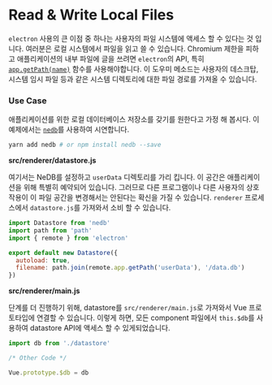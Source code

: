 # Read & Write Local Files

`electron` 사용의 큰 이점 중 하나는 사용자의 파일 시스템에 액세스 할 수 있다는 것 입니다. 여러분은 로컬 시스템에서 파일을 읽고 쓸 수 있습니다. Chromium 제한을 피하고 애플리케이션의 내부 파일에 글을 쓰려면 `electron`의 API, 특히 [`app.getPath(name)`](https://electron.atom.io/docs/api/app/#appgetpathname) 함수를 사용해야합니다. 이 도우미 메소드는 사용자의 데스크탑, 시스템 임시 파일 등과 같은 시스템 디렉토리에 대한 파일 경로를 가져올 수 있습니다.

### Use Case

애플리케이션를 위한 로컬 데이터베이스 저장소를 갖기를 원한다고 가정 해 봅시다. 이 예제에서는 [`nedb`](https://github.com/louischatriot/nedb)를 사용하여 시연합니다.

```bash
yarn add nedb # or npm install nedb --save
```

**src/renderer/datastore.js**

여기서는 NeDB를 설정하고 `userData` 디렉토리를 가리 킵니다. 이 공간은 애플리케이션을 위해 특별히 예약되어 있습니다. 그러므로 다른 프로그램이나 다른 사용자의 상호작용이 이 파일 공간을 변경해서는 안된다는 확신을 가질 수 있습니다. `renderer` 프로세스에서 `datastore.js`를 가져와서 소비 할 수 있습니다.

```js
import Datastore from 'nedb'
import path from 'path'
import { remote } from 'electron'

export default new Datastore({
  autoload: true,
  filename: path.join(remote.app.getPath('userData'), '/data.db')
})
```

**src/renderer/main.js**

단계를 더 진행하기 위해, datastore를 `src/renderer/main.js`로 가져와서 Vue 프로토타입에 연결할 수 있습니다. 이렇게 하면, 모든 component 파일에서 `this.$db`를 사용하여 datastore API에 액세스 할 수 있게되었습니다.

```js
import db from './datastore'

/* Other Code */

Vue.prototype.$db = db
```



